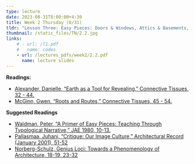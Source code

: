 ```yaml
---
type: lecture
date: 2023-08-31T8:00:00+4:30
title: Week 2 Thursday (8/31)
tldr: "Lesson Three: Easy Pieces: Doors & Windows, Attics & Basements, From Sandbox to the Tidal Shore"
thumbnail: /static_files/TN/2.2.jpg
links: 
    # - url: /l1.pdf
    #   name: codes
    - url: /lectures_pdfs/week2/2.2.pdf
      name: lecture slides
---
```

**Readings:**
- [Alexander, Danielle, “Earth as a Tool for Revealing,” Connective Tissues, 32 - 44.](/readings_pdfs/week2/TH/r1.pdf)
- [McGinn, Gwen, “Roots and Routes,” Connective Tissues, 45 - 54.](/readings_pdfs/week2/TH/r2.pdf)

**Suggested Readings**
- [Waldman, Peter, “A Primer of Easy Pieces: Teaching Through Typological Narrative,” JAE 1980, 10-13.](/readings_pdfs/week2/TH/r3.pdf)
- [Pallasmaa, Juhani, “Critique: Our Image Culture,” Architectural Record (January 2001), 51-52](/readings_pdfs/week2/TH/r4.pdf)
- [Norberg-Schulz, Genius Loci: Towards a Phenomenology of Architecture, 18-19, 23-32](/readings_pdfs/week2/TH/r4.pdf)


